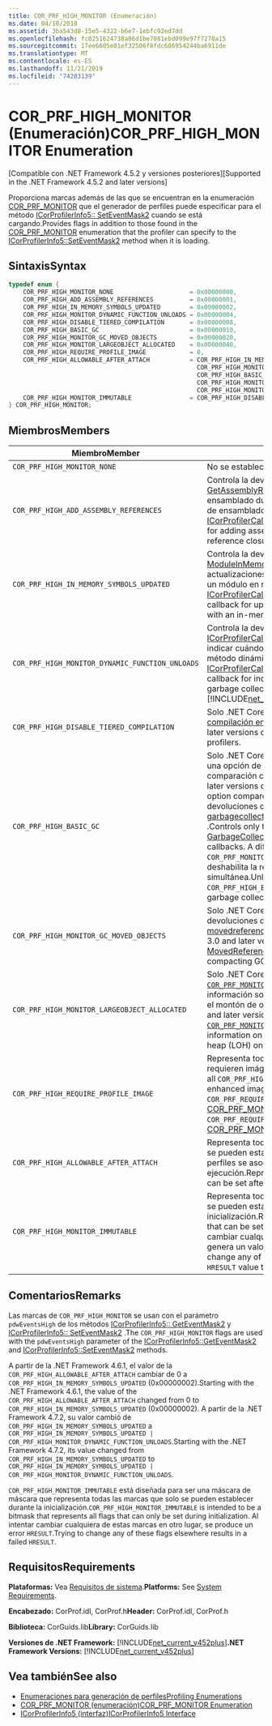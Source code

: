 ```yaml
---
title: COR_PRF_HIGH_MONITOR (Enumeración)
ms.date: 04/10/2018
ms.assetid: 3ba543d8-15e5-4322-b6e7-1ebfc92ed7dd
ms.openlocfilehash: fc0251624738a06d1be7081ebd099e97f7278a15
ms.sourcegitcommit: 17ee6605e01ef32506f8fdc686954244ba6911de
ms.translationtype: MT
ms.contentlocale: es-ES
ms.lasthandoff: 11/21/2019
ms.locfileid: "74283139"
---
```

# <a name="cor_prf_high_monitor-enumeration"></a><span data-ttu-id="92a8c-102">COR_PRF_HIGH_MONITOR (Enumeración)</span><span class="sxs-lookup"><span data-stu-id="92a8c-102">COR_PRF_HIGH_MONITOR Enumeration</span></span>

<span data-ttu-id="92a8c-103">[Compatible con .NET Framework 4.5.2 y versiones posteriores]</span><span class="sxs-lookup"><span data-stu-id="92a8c-103">[Supported in the .NET Framework 4.5.2 and later versions]</span></span>  
  
<span data-ttu-id="92a8c-104">Proporciona marcas además de las que se encuentran en la enumeración [COR_PRF_MONITOR](../../../../docs/framework/unmanaged-api/profiling/cor-prf-monitor-enumeration.md) que el generador de perfiles puede especificar para el método [ICorProfilerInfo5:: SetEventMask2](../../../../docs/framework/unmanaged-api/profiling/icorprofilerinfo5-seteventmask2-method.md) cuando se está cargando.</span><span class="sxs-lookup"><span data-stu-id="92a8c-104">Provides flags in addition to those found in the [COR_PRF_MONITOR](../../../../docs/framework/unmanaged-api/profiling/cor-prf-monitor-enumeration.md) enumeration that the profiler can specify to the [ICorProfilerInfo5::SetEventMask2](../../../../docs/framework/unmanaged-api/profiling/icorprofilerinfo5-seteventmask2-method.md) method when it is loading.</span></span>  
  
## <a name="syntax"></a><span data-ttu-id="92a8c-105">Sintaxis</span><span class="sxs-lookup"><span data-stu-id="92a8c-105">Syntax</span></span>  
  
```cpp
typedef enum {  
    COR_PRF_HIGH_MONITOR_NONE                     = 0x00000000,  
    COR_PRF_HIGH_ADD_ASSEMBLY_REFERENCES          = 0x00000001,  
    COR_PRF_HIGH_IN_MEMORY_SYMBOLS_UPDATED        = 0x00000002,
    COR_PRF_HIGH_MONITOR_DYNAMIC_FUNCTION_UNLOADS = 0x00000004,
    COR_PRF_HIGH_DISABLE_TIERED_COMPILATION       = 0x00000008,
    COR_PRF_HIGH_BASIC_GC                         = 0x00000010,
    COR_PRF_HIGH_MONITOR_GC_MOVED_OBJECTS         = 0x00000020,
    COR_PRF_HIGH_MONITOR_LARGEOBJECT_ALLOCATED    = 0x00000040,
    COR_PRF_HIGH_REQUIRE_PROFILE_IMAGE            = 0,  
    COR_PRF_HIGH_ALLOWABLE_AFTER_ATTACH           = COR_PRF_HIGH_IN_MEMORY_SYMBOLS_UPDATED | 
                                                    COR_PRF_HIGH_MONITOR_DYNAMIC_FUNCTION_UNLOADS |
                                                    COR_PRF_HIGH_BASIC_GC |
                                                    COR_PRF_HIGH_MONITOR_GC_MOVED_OBJECTS |
                                                    COR_PRF_HIGH_MONITOR_LARGEOBJECT_ALLOCATED,  
    COR_PRF_HIGH_MONITOR_IMMUTABLE                = COR_PRF_HIGH_DISABLE_TIERED_COMPILATION  
} COR_PRF_HIGH_MONITOR;  
```  
  
## <a name="members"></a><span data-ttu-id="92a8c-106">Miembros</span><span class="sxs-lookup"><span data-stu-id="92a8c-106">Members</span></span>  
  
|<span data-ttu-id="92a8c-107">Miembro</span><span class="sxs-lookup"><span data-stu-id="92a8c-107">Member</span></span>|<span data-ttu-id="92a8c-108">Descripción</span><span class="sxs-lookup"><span data-stu-id="92a8c-108">Description</span></span>|  
|------------|-----------------|  
|`COR_PRF_HIGH_MONITOR_NONE`|<span data-ttu-id="92a8c-109">No se establecen marcas.</span><span class="sxs-lookup"><span data-stu-id="92a8c-109">No flags are set.</span></span>|  
|`COR_PRF_HIGH_ADD_ASSEMBLY_REFERENCES`|<span data-ttu-id="92a8c-110">Controla la devolución de llamada [ICorProfilerCallback6:: GetAssemblyReference](../../../../docs/framework/unmanaged-api/profiling/icorprofilercallback6-getassemblyreferences-method.md) para agregar referencias de ensamblado durante el recorrido de cierre de referencia de ensamblado de CLR.</span><span class="sxs-lookup"><span data-stu-id="92a8c-110">Controls the [ICorProfilerCallback6::GetAssemblyReference](../../../../docs/framework/unmanaged-api/profiling/icorprofilercallback6-getassemblyreferences-method.md) callback for adding assembly references during the CLR assembly reference closure walk.</span></span>|  
|`COR_PRF_HIGH_IN_MEMORY_SYMBOLS_UPDATED`|<span data-ttu-id="92a8c-111">Controla la devolución de llamada [ICorProfilerCallback7:: ModuleInMemorySymbolsUpdated](../../../../docs/framework/unmanaged-api/profiling/icorprofilercallback7-moduleinmemorysymbolsupdated-method.md) para las actualizaciones de la secuencia de símbolos asociada a un módulo en memoria.</span><span class="sxs-lookup"><span data-stu-id="92a8c-111">Controls the [ICorProfilerCallback7::ModuleInMemorySymbolsUpdated](../../../../docs/framework/unmanaged-api/profiling/icorprofilercallback7-moduleinmemorysymbolsupdated-method.md) callback for updates to the symbol stream associated with an in-memory module.</span></span>|  
|`COR_PRF_HIGH_MONITOR_DYNAMIC_FUNCTION_UNLOADS`|<span data-ttu-id="92a8c-112">Controla la devolución de llamada [ICorProfilerCallback9::D ynamicmethodunloaded](icorprofilercallback9-dynamicmethodunloaded-method.md) para indicar cuándo se ha recolectado y descargado un método dinámico.</span><span class="sxs-lookup"><span data-stu-id="92a8c-112">Controls the [ICorProfilerCallback9::DynamicMethodUnloaded](icorprofilercallback9-dynamicmethodunloaded-method.md) callback for indicating when a dynamic method has been garbage collected and unloaded.</span></span> <br/> [!INCLUDE[net_current_v472plus](../../../../includes/net-current-v472plus.md)]|
|`COR_PRF_HIGH_DISABLE_TIERED_COMPILATION`|<span data-ttu-id="92a8c-113">Solo .NET Core 3,0 y versiones posteriores: deshabilita la [compilación en capas](../../../core/whats-new/dotnet-core-3-0.md) para los perfiles.</span><span class="sxs-lookup"><span data-stu-id="92a8c-113">.NET Core 3.0 and later versions only: Disables [tiered compilation](../../../core/whats-new/dotnet-core-3-0.md) for profilers.</span></span>|
|`COR_PRF_HIGH_BASIC_GC`|<span data-ttu-id="92a8c-114">Solo .NET Core 3,0 y versiones posteriores: proporciona una opción de generación de perfiles de GC ligera en comparación con [`COR_PRF_MONITOR_GC`](cor-prf-monitor-enumeration.md).</span><span class="sxs-lookup"><span data-stu-id="92a8c-114">.NET Core 3.0 and later versions only: Provides a lightweight GC profiling option compared to [`COR_PRF_MONITOR_GC`](cor-prf-monitor-enumeration.md).</span></span> <span data-ttu-id="92a8c-115">Controla solo las devoluciones de llamada [garbagecollectionstarted (](../../../../docs/framework/unmanaged-api/profiling/icorprofilercallback2-garbagecollectionstarted-method.md), [garbagecollectionfinished (](../../../../docs/framework/unmanaged-api/profiling/icorprofilercallback2-garbagecollectionfinished-method.md)y [getgenerationbounds (](icorprofilerinfo2-getgenerationbounds-method.md) .</span><span class="sxs-lookup"><span data-stu-id="92a8c-115">Controls only the  [GarbageCollectionStarted](../../../../docs/framework/unmanaged-api/profiling/icorprofilercallback2-garbagecollectionstarted-method.md), [GarbageCollectionFinished](../../../../docs/framework/unmanaged-api/profiling/icorprofilercallback2-garbagecollectionfinished-method.md), and [GetGenerationBounds](icorprofilerinfo2-getgenerationbounds-method.md) callbacks.</span></span> <span data-ttu-id="92a8c-116">A diferencia de la marca de `COR_PRF_MONITOR_GC`, `COR_PRF_HIGH_BASIC_GC` no deshabilita la recolección de elementos no utilizados simultánea.</span><span class="sxs-lookup"><span data-stu-id="92a8c-116">Unlike the `COR_PRF_MONITOR_GC` flag, `COR_PRF_HIGH_BASIC_GC` does not disable concurrent garbage collection.</span></span>|
|`COR_PRF_HIGH_MONITOR_GC_MOVED_OBJECTS`|<span data-ttu-id="92a8c-117">Solo .NET Core 3,0 y versiones posteriores: habilita las devoluciones de llamada [MovedReferences](icorprofilercallback-movedreferences-method.md) y [movedreferences2 (](icorprofilercallback4-movedreferences2-method.md) para compactar solo GC.</span><span class="sxs-lookup"><span data-stu-id="92a8c-117">.NET Core 3.0 and later versions only: Enables the [MovedReferences](icorprofilercallback-movedreferences-method.md) and [MovedReferences2](icorprofilercallback4-movedreferences2-method.md) callbacks for compacting GCs only.</span></span>|
|`COR_PRF_HIGH_MONITOR_LARGEOBJECT_ALLOCATED`|<span data-ttu-id="92a8c-118">Solo .NET Core 3,0 y versiones posteriores: similar a [`COR_PRF_MONITOR_OBJECT_ALLOCATED`](cor-prf-monitor-enumeration.md), pero proporciona información sobre las asignaciones de objetos solo para el montón de objetos grandes (montón).</span><span class="sxs-lookup"><span data-stu-id="92a8c-118">.NET Core 3.0 and later versions only: Similar to [`COR_PRF_MONITOR_OBJECT_ALLOCATED`](cor-prf-monitor-enumeration.md), but provides information on object allocations for the large object heap (LOH) only.</span></span>|
|`COR_PRF_HIGH_REQUIRE_PROFILE_IMAGE`|<span data-ttu-id="92a8c-119">Representa todas las marcas `COR_PRF_HIGH_MONITOR` que requieren imágenes mejoradas para el perfil.</span><span class="sxs-lookup"><span data-stu-id="92a8c-119">Represents all `COR_PRF_HIGH_MONITOR` flags that require profile-enhanced images.</span></span> <span data-ttu-id="92a8c-120">Se corresponde con la marca `COR_PRF_REQUIRE_PROFILE_IMAGE` en la enumeración [COR_PRF_MONITOR](../../../../docs/framework/unmanaged-api/profiling/cor-prf-monitor-enumeration.md) .</span><span class="sxs-lookup"><span data-stu-id="92a8c-120">It corresponds to the `COR_PRF_REQUIRE_PROFILE_IMAGE` flag in the [COR_PRF_MONITOR](../../../../docs/framework/unmanaged-api/profiling/cor-prf-monitor-enumeration.md) enumeration.</span></span>|  
|`COR_PRF_HIGH_ALLOWABLE_AFTER_ATTACH`|<span data-ttu-id="92a8c-121">Representa todas las marcas `COR_PRF_HIGH_MONITOR` que se pueden establecer después de que el generador de perfiles se asocie a una aplicación en ejecución.</span><span class="sxs-lookup"><span data-stu-id="92a8c-121">Represents all `COR_PRF_HIGH_MONITOR` flags that can be set after the profiler is attached to a running app.</span></span>|  
|`COR_PRF_HIGH_MONITOR_IMMUTABLE`|<span data-ttu-id="92a8c-122">Representa todas las marcas `COR_PRF_HIGH_MONITOR` que se pueden establecer solo durante la inicialización.</span><span class="sxs-lookup"><span data-stu-id="92a8c-122">Represents all `COR_PRF_HIGH_MONITOR` flags that can be set only during initialization.</span></span> <span data-ttu-id="92a8c-123">Al intentar cambiar cualquiera de estas marcas en otro lugar se genera un valor `HRESULT` que indica error.</span><span class="sxs-lookup"><span data-stu-id="92a8c-123">Trying to change any of these flags elsewhere results in an `HRESULT` value that indicates failure.</span></span>|  
  
## <a name="remarks"></a><span data-ttu-id="92a8c-124">Comentarios</span><span class="sxs-lookup"><span data-stu-id="92a8c-124">Remarks</span></span>

<span data-ttu-id="92a8c-125">Las marcas de `COR_PRF_HIGH_MONITOR` se usan con el parámetro `pdwEventsHigh` de los métodos [ICorProfilerInfo5:: GetEventMask2](icorprofilerinfo5-geteventmask2-method.md) y [ICorProfilerInfo5:: SetEventMask2](icorprofilerinfo5-seteventmask2-method.md) .</span><span class="sxs-lookup"><span data-stu-id="92a8c-125">The `COR_PRF_HIGH_MONITOR` flags are used with the `pdwEventsHigh` parameter of the [ICorProfilerInfo5::GetEventMask2](icorprofilerinfo5-geteventmask2-method.md) and [ICorProfilerInfo5::SetEventMask2](icorprofilerinfo5-seteventmask2-method.md) methods.</span></span>  
  
<span data-ttu-id="92a8c-126">A partir de la .NET Framework 4.6.1, el valor de la `COR_PRF_HIGH_ALLOWABLE_AFTER_ATTACH` cambiar de 0 a `COR_PRF_HIGH_IN_MEMORY_SYMBOLS_UPDATED` (0x00000002).</span><span class="sxs-lookup"><span data-stu-id="92a8c-126">Starting with the .NET Framework 4.6.1, the value of the `COR_PRF_HIGH_ALLOWABLE_AFTER_ATTACH` changed from 0 to `COR_PRF_HIGH_IN_MEMORY_SYMBOLS_UPDATED` (0x00000002).</span></span> <span data-ttu-id="92a8c-127">A partir de la .NET Framework 4.7.2, su valor cambió de `COR_PRF_HIGH_IN_MEMORY_SYMBOLS_UPDATED` a `COR_PRF_HIGH_IN_MEMORY_SYMBOLS_UPDATED | COR_PRF_HIGH_MONITOR_DYNAMIC_FUNCTION_UNLOADS`.</span><span class="sxs-lookup"><span data-stu-id="92a8c-127">Starting with the .NET Framework 4.7.2, its value changed from `COR_PRF_HIGH_IN_MEMORY_SYMBOLS_UPDATED` to `COR_PRF_HIGH_IN_MEMORY_SYMBOLS_UPDATED | COR_PRF_HIGH_MONITOR_DYNAMIC_FUNCTION_UNLOADS`.</span></span>   

<span data-ttu-id="92a8c-128">`COR_PRF_HIGH_MONITOR_IMMUTABLE` está diseñada para ser una máscara de máscara que representa todas las marcas que solo se pueden establecer durante la inicialización.</span><span class="sxs-lookup"><span data-stu-id="92a8c-128">`COR_PRF_HIGH_MONITOR_IMMUTABLE` is intended to be a bitmask that represents all flags that can only be set during initialization.</span></span> <span data-ttu-id="92a8c-129">Al intentar cambiar cualquiera de estas marcas en otro lugar, se produce un error `HRESULT`.</span><span class="sxs-lookup"><span data-stu-id="92a8c-129">Trying to change any of these flags elsewhere results in a failed `HRESULT`.</span></span>

## <a name="requirements"></a><span data-ttu-id="92a8c-130">Requisitos</span><span class="sxs-lookup"><span data-stu-id="92a8c-130">Requirements</span></span>

<span data-ttu-id="92a8c-131">**Plataformas:** Vea [Requisitos de sistema](../../../../docs/framework/get-started/system-requirements.md).</span><span class="sxs-lookup"><span data-stu-id="92a8c-131">**Platforms:** See [System Requirements](../../../../docs/framework/get-started/system-requirements.md).</span></span>  
  
<span data-ttu-id="92a8c-132">**Encabezado:** CorProf.idl, CorProf.h</span><span class="sxs-lookup"><span data-stu-id="92a8c-132">**Header:** CorProf.idl, CorProf.h</span></span>  
  
<span data-ttu-id="92a8c-133">**Biblioteca:** CorGuids.lib</span><span class="sxs-lookup"><span data-stu-id="92a8c-133">**Library:** CorGuids.lib</span></span>  
  
<span data-ttu-id="92a8c-134">**Versiones de .NET Framework:** [!INCLUDE[net_current_v452plus](../../../../includes/net-current-v452plus-md.md)]</span><span class="sxs-lookup"><span data-stu-id="92a8c-134">**.NET Framework Versions:** [!INCLUDE[net_current_v452plus](../../../../includes/net-current-v452plus-md.md)]</span></span>  
  
## <a name="see-also"></a><span data-ttu-id="92a8c-135">Vea también</span><span class="sxs-lookup"><span data-stu-id="92a8c-135">See also</span></span>

- [<span data-ttu-id="92a8c-136">Enumeraciones para generación de perfiles</span><span class="sxs-lookup"><span data-stu-id="92a8c-136">Profiling Enumerations</span></span>](../../../../docs/framework/unmanaged-api/profiling/profiling-enumerations.md)
- [<span data-ttu-id="92a8c-137">COR_PRF_MONITOR (enumeración)</span><span class="sxs-lookup"><span data-stu-id="92a8c-137">COR_PRF_MONITOR Enumeration</span></span>](../../../../docs/framework/unmanaged-api/profiling/cor-prf-monitor-enumeration.md)
- [<span data-ttu-id="92a8c-138">ICorProfilerInfo5 (interfaz)</span><span class="sxs-lookup"><span data-stu-id="92a8c-138">ICorProfilerInfo5 Interface</span></span>](../../../../docs/framework/unmanaged-api/profiling/icorprofilerinfo5-interface.md)
